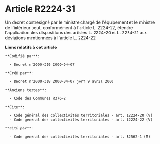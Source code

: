 # Article R2224-31

Un décret contresigné par le ministre chargé de l'équipement et le ministre de l'intérieur peut, conformément à l'article L.
2224-22, étendre l'application des dispositions des articles L. 2224-20 et L. 2224-21 aux déviations mentionnées à l'article
L. 2224-22.

**Liens relatifs à cet article**

	**Codifié par**:

	  - Décret n°2000-318 2000-04-07

	**Créé par**:

	  - Décret n°2000-318 2000-04-07 jorf 9 avril 2000

	**Anciens textes**:

	  - Code des Communes R376-2

	**Cite**:

	  - Code général des collectivités territoriales - art. L2224-20 (V)
	  - Code général des collectivités territoriales - art. L2224-22 (V)

	**Cité par**:

	  - Code général des collectivités territoriales - art. R2562-1 (M)
